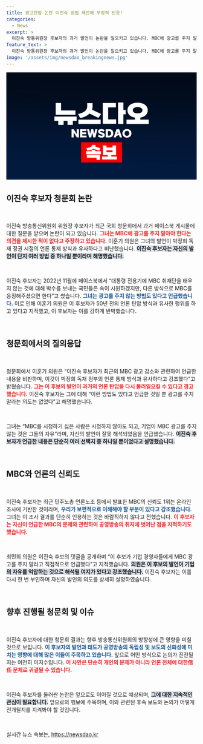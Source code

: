 ```yaml
---
title: 광고탄압 논란 이진숙 방법 제안에 부정적 반응!
categories:
  - News
excerpt: >
  이진숙 방통위원장 후보자의 과거 발언이 논란을 일으키고 있습니다. MBC에 광고를 주지 말라는 내용은 박정희 정권의 언론 탄압 방식과 유사하다는 비판이 이어지자, 그는 그런 의도는 없었다며 해명했습니다. 클릭하고 자세히 알아보세요!
feature_text: >
  이진숙 방통위원장 후보자의 과거 발언이 논란을 일으키고 있습니다. MBC에 광고를 주지 말라는 내용은 박정희 정권의 언론 탄압 방식과 유사하다는 비판이 이어지자, 그는 그런 의도는 없었다며 해명했습니다. 클릭하고 자세히 알아보세요!
image: '/assets/img/newsdao_breakingnews.jpg'
---
```


<p><img src="/assets/img/newsdao_breakingnews.jpg" alt="pcversion 속보" /></p>

<h2 data-ke-size="size26">이진숙 후보자 청문회 논란</h2>

<p data-ke-size="size16">&nbsp;</p>

<p>이진숙 방송통신위원회 위원장 후보자가 최근 국회 청문회에서 과거 페이스북 게시물에 대한 질문을 받으며 논란이 되고 있습니다. <b><span style="color: #ee2323;">그녀는 MBC에 광고를 주지 말아야 한다는 의견을 제시한 적이 없다고 주장하고 있습니다.</span></b> 이훈기 의원은 그녀의 발언이 박정희 독재 정권 시절의 언론 통제 방식과 유사하다고 비난했습니다. <b><span style="background-color: #21538527;">이진숙 후보자는 자신의 발언이 단지 여러 방법 중 하나일 뿐이라며 해명했습니다.</span></b> </p>

<p data-ke-size="size16">&nbsp;</p>

<p>이진숙 후보자는 2022년 11월에 페이스북에서 “대통령 전용기에 MBC 취재단을 태우지 않는 것에 대해 박수를 보내는 국민들은 속이 시원하겠지만, 다른 방식으로 MBC를 응징해주셨으면 한다”고 썼습니다. <b><span style="color: #1a5490;">그녀는 광고를 주지 않는 방법도 있다고 언급했습니다.</span></b> 이로 인해 이훈기 의원은 이 후보자가 50년 전의 언론 탄압 방식과 유사한 행위를 하고 있다고 지적했고, 이 후보자는 이를 강하게 반박했습니다. </p>

<p data-ke-size="size16">&nbsp;</p>

<h2 data-ke-size="size26">청문회에서의 질의응답</h2>

<p data-ke-size="size16">&nbsp;</p>

<p>청문회에서 이훈기 의원은 “이진숙 후보자가 최근의 MBC 광고 감소와 관련하여 언급한 내용을 비판하며, 이것이 박정희 독재 정부의 언론 통제 방식과 유사하다고 강조했다”고 밝혔습니다. <b><span style="color: #ee2323;">그는 이 후보의 발언이 과거의 언론 탄압을 다시 불러일으킬 수 있다고 경고했습니다.</span></b> 이진숙 후보자는 그에 대해 “이런 방법도 있다고 언급한 것일 뿐 광고를 주지 말라는 의도는 없었다”고 해명했습니다.</p>

<p data-ke-size="size16">&nbsp;</p>

<p>그녀는 “MBC를 시청하기 싫은 사람은 시청하지 않아도 되고, 기업이 MBC 광고를 주지 않는 것은 그들의 자유”라며, 자신의 발언이 잘못 해석되었음을 언급했습니다. <b><span style="background-color: #21538527;">이진숙 후보자가 언급한 내용은 단순히 여러 선택지 중 하나일 뿐이었다고 설명했습니다.</span></b></p>

<p data-ke-size="size16">&nbsp;</p>

<h2 data-ke-size="size26">MBC와 언론의 신뢰도</h2>

<p data-ke-size="size16">&nbsp;</p>

<p>이진숙 후보자는 최근 민주노총 언론노조 등에서 발표한 MBC의 신뢰도 1위는 온라인 조사에 기반한 것이라며, <b><span style="color: #1a5490;">우리가 보편적으로 이해해야 할 부분이 있다고 강조했습니다.</span></b> 그녀는 이 조사 결과를 단순히 인용하는 것은 바람직하지 않다고 전했습니다. <b><span style="color: #ee2323;">이 후보자는 자신이 언급한 MBC의 문제와 관련하여 공영방송의 취지에 벗어난 점을 지적하기도 했습니다.</span></b></p>

<p data-ke-size="size16">&nbsp;</p>

<p>최민희 의원은 이진숙 후보의 댓글을 공개하며 “이 후보가 기업 경영자들에게 MBC 광고를 주지 말라고 직접적으로 언급했다”고 지적했습니다. <b><span style="background-color: #21538527;">의원은 이 후보의 발언이 기업의 자유를 억압하는 것으로 해석될 여지가 있다고 강조했습니다.</span></b> 이진숙 후보자는 이를 다시 한 번 부인하며 자신의 발언의 의도를 상세히 설명하였습니다.</p>

<p data-ke-size="size16">&nbsp;</p>

<h2 data-ke-size="size26">향후 진행될 청문회 및 이슈</h2>

<p data-ke-size="size16">&nbsp;</p>

<p>이진숙 후보자에 대한 청문회 결과는 향후 방송통신위원회의 방향성에 큰 영향을 미칠 것으로 보입니다. <b><span style="color: #1a5490;">이 후보자의 발언과 태도가 공영방송의 독립성 및 보도의 신뢰성에 미치는 영향에 대해 많은 이들이 주목하고 있습니다.</span></b> 앞으로 어떤 방식으로 논의가 진전될지는 여전히 미지수입니다. <b><span style="color: #ee2323;">이 사안은 단순히 개인의 문제가 아니라 언론 전체에 대한信任 문제로 귀결될 수 있습니다.</span></b> </p>

<p data-ke-size="size16">&nbsp;</p>

<p>이진숙 후보자를 둘러싼 논란은 앞으로도 이어질 것으로 예상되며, <b><span style=" background-color: #21538527;">그에 대한 지속적인 관심이 필요합니다.</span></b> 앞으로의 행보에 주목하며, 이와 관련된 후속 보도와 논의가 어떻게 전개될지를 지켜봐야 할 것입니다.</p>

<p data-ke-size="size16">&nbsp;</p>
실시간 뉴스 속보는, <a href="https://newsdao.kr" rel="dofollow">https://newsdao.kr</a>


